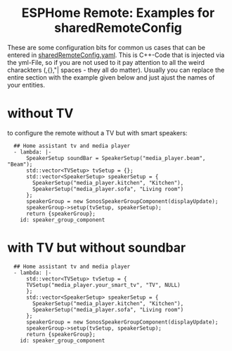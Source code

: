 <h1 align = "center">ESPHome Remote: Examples for sharedRemoteConfig </h1>

These are some configuration bits for common us cases that can be entered in [sharedRemoteConfig.yaml](esphomeRemote/sharedRemoteConfig.yaml). This is C++-Code that is injected via the yml-File, so if you are not used to it pay attention to all the weird charackters (,{},"| spaces - they all do matter). Usually you can replace the entire section with the example given below and just ajust the names of your entities.

# without TV
to configure the remote without a TV but with smart speakers:
```
  ## Home assistant tv and media player
  - lambda: |-
      SpeakerSetup soundBar = SpeakerSetup("media_player.beam", "Beam");
      std::vector<TVSetup> tvSetup = {};
      std::vector<SpeakerSetup> speakerSetup = {
        SpeakerSetup("media_player.kitchen", "Kitchen"),
        SpeakerSetup("media_player.sofa", "Living room")
      };
      speakerGroup = new SonosSpeakerGroupComponent(displayUpdate);
      speakerGroup->setup(tvSetup, speakerSetup);
      return {speakerGroup};
    id: speaker_group_component
```

# with TV but without soundbar
```  
  ## Home assistant tv and media player
  - lambda: |-
      std::vector<TVSetup> tvSetup = {
      TVSetup("media_player.your_smart_tv", "TV", NULL)
      };
      std::vector<SpeakerSetup> speakerSetup = {
        SpeakerSetup("media_player.kitchen", "Kitchen"),
        SpeakerSetup("media_player.sofa", "Living room")
      };
      speakerGroup = new SonosSpeakerGroupComponent(displayUpdate);
      speakerGroup->setup(tvSetup, speakerSetup);
      return {speakerGroup};
    id: speaker_group_component
```
